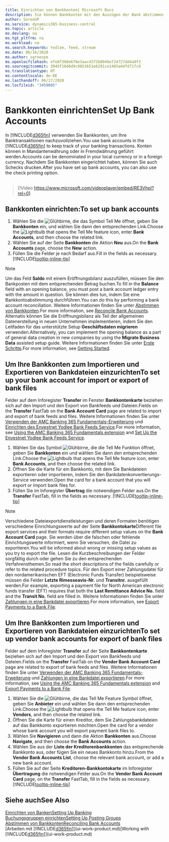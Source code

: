 ```yaml
---
title: Einrichten von Bankkonten| Microsoft Docs
description: Sie können Bankkonten mit den Auszügen der Bank abstimmen.
author: SorenGP
ms.service: dynamics365-business-central
ms.topic: article
ms.devlang: na
ms.tgt_pltfrm: na
ms.workload: na
ms.search.keywords: Yodlee, feed, stream
ms.date: 06/16/2020
ms.author: sgroespe
ms.openlocfilehash: efe8f360e676e3aac4372b8046e724727dd4a9f3
ms.sourcegitcommit: 3945f16d6d9c9853651e6291ce1465a44fd71fc8
ms.translationtype: HT
ms.contentlocale: de-DE
ms.lasthandoff: 06/17/2020
ms.locfileid: "3459005"
---
```

# <a name="set-up-bank-accounts"></a><span data-ttu-id="7b035-103">Bankkonten einrichten</span><span class="sxs-lookup"><span data-stu-id="7b035-103">Set Up Bank Accounts</span></span>
<span data-ttu-id="7b035-104">In [!INCLUDE[d365fin](includes/d365fin_md.md)] verwenden Sie Bankkonten, um Ihre Banktransaktionen nachzuvollziehen.</span><span class="sxs-lookup"><span data-stu-id="7b035-104">You use bank accounts in the [!INCLUDE[d365fin](includes/d365fin_md.md)] to keep track of your banking transactions.</span></span> <span data-ttu-id="7b035-105">Konten können in Mandantenwährung oder in Fremdwährung geführt werden.</span><span class="sxs-lookup"><span data-stu-id="7b035-105">Accounts can be denominated in your local currency or in a foreign currency.</span></span> <span data-ttu-id="7b035-106">Nachdem Sie Bankkonten eingerichtet haben, können Sie auch Schecks drucken.</span><span class="sxs-lookup"><span data-stu-id="7b035-106">After you have set up bank accounts, you can also use the check printing option.</span></span><br><br>  

> [!Video https://www.microsoft.com/videoplayer/embed/RE3Vhpl?rel=0]

## <a name="to-set-up-bank-accounts"></a><span data-ttu-id="7b035-107">Bankkonten einrichten:</span><span class="sxs-lookup"><span data-stu-id="7b035-107">To set up bank accounts</span></span>
1. <span data-ttu-id="7b035-108">Wählen Sie die ![Glühbirne, die das Symbol Tell Me](media/ui-search/search_small.png "Was möchten Sie tun?") öffnet, geben Sie **Bankkonten** ein, und wählen Sie dann den entsprechenden Link.</span><span class="sxs-lookup"><span data-stu-id="7b035-108">Choose the ![Lightbulb that opens the Tell Me feature](media/ui-search/search_small.png "Tell me what you want to do") icon, enter **Bank Accounts**, and then choose the related link.</span></span>
2. <span data-ttu-id="7b035-109">Wählen Sie auf der Seite **Bankkonten** die Aktion **Neu** aus.</span><span class="sxs-lookup"><span data-stu-id="7b035-109">On the **Bank Accounts** page, choose the **New** action.</span></span>
3. <span data-ttu-id="7b035-110">Füllen Sie die Felder je nach Bedarf aus.</span><span class="sxs-lookup"><span data-stu-id="7b035-110">Fill in the fields as necessary.</span></span> [!INCLUDE[tooltip-inline-tip](includes/tooltip-inline-tip_md.md)]

> [!NOTE]
> <span data-ttu-id="7b035-111">Um das Feld **Saldo** mit einem Eröffnungsbilanz auszufüllen, müssen Sie den Bankposten mit dem entsprechenden Betrag buchen.</span><span class="sxs-lookup"><span data-stu-id="7b035-111">To fill in the **Balance** field with an opening balance, you must post a bank account ledger entry with the amount in question.</span></span> <span data-ttu-id="7b035-112">Sie können dies tun, indem Sie eine Bankkontoabstimmung durchführen.</span><span class="sxs-lookup"><span data-stu-id="7b035-112">You can do this by performing a bank account reconciliation.</span></span> <span data-ttu-id="7b035-113">Weitere Informationen finden Sie unter [Abstimmen von Bankkonten](bank-how-reconcile-bank-accounts-separately.md).</span><span class="sxs-lookup"><span data-stu-id="7b035-113">For more information, see [Reconcile Bank Accounts](bank-how-reconcile-bank-accounts-separately.md).</span></span> <span data-ttu-id="7b035-114">Alternativ können Sie die Eröffnungsbilanz als Teil der allgemeinen Datenerstellung in neuen Unternehmen implementieren, indem Sie den Leitfaden für das unterstützte Setup **Geschäftsdaten migrieren** verwenden.</span><span class="sxs-lookup"><span data-stu-id="7b035-114">Alternatively, you can implement the opening balance as a part of general data creation in new companies by using the **Migrate Business Data** assisted setup guide.</span></span> <span data-ttu-id="7b035-115">Weitere Informationen finden Sie unter [Erste Schritte](product-get-started.md).</span><span class="sxs-lookup"><span data-stu-id="7b035-115">For more information, see [Getting Started](product-get-started.md).</span></span>

## <a name="to-set-up-your-bank-account-for-import-or-export-of-bank-files"></a><span data-ttu-id="7b035-116">Um Ihre Bankkonten zum Importieren und Exportieren von Bankdateien einzurichten</span><span class="sxs-lookup"><span data-stu-id="7b035-116">To set up your bank account for import or export of bank files</span></span>
<span data-ttu-id="7b035-117">Felder auf dem Inforegister **Transfer** im Fenster **Bankkontenkarte** beziehen sich auf den Import und den Export von Bankfeeds und Dateien.</span><span class="sxs-lookup"><span data-stu-id="7b035-117">Fields on the **Transfer** FastTab on the **Bank Account Card** page are related to import and export of bank feeds and files.</span></span> <span data-ttu-id="7b035-118">Weitere Informationen finden Sie unter [Verwenden der AMC Banking 365 Fundamentals-Erweiterung](ui-extensions-amc-banking.md) und [Einrichten des Envestnet Yodlee Bank Feeds Service](bank-how-setup-bank-statement-service.md).</span><span class="sxs-lookup"><span data-stu-id="7b035-118">For more information, see [Using the AMC Banking 365 Fundamentals extension](ui-extensions-amc-banking.md) and [Set Up the Envestnet Yodlee Bank Feeds Service](bank-how-setup-bank-statement-service.md).</span></span>

1. <span data-ttu-id="7b035-119">Wählen Sie das Symbol ![Glühbirne, die die Tell Me Funktion öffnet](media/ui-search/search_small.png "Was möchten Sie tun?"), geben Sie **Bankkonten** ein und wählen Sie dann den entsprechenden Link.</span><span class="sxs-lookup"><span data-stu-id="7b035-119">Choose the ![Lightbulb that opens the Tell Me feature](media/ui-search/search_small.png "Tell me what you want to do") icon, enter **Bank Accounts**, and then choose the related link.</span></span>
2. <span data-ttu-id="7b035-120">Öffnen Sie die Karte für ein Bankkonto, mit dem Sie Bankdateien exportieren oder importieren, indem Sie den Bankdatenkonvertierungs-Service verwenden.</span><span class="sxs-lookup"><span data-stu-id="7b035-120">Open the card for a bank account that you will export or import bank files for.</span></span>
3. <span data-ttu-id="7b035-121">Füllen Sie im Inforegister **Übertrag** die notwendigen Felder aus.</span><span class="sxs-lookup"><span data-stu-id="7b035-121">On the **Transfer** FastTab, fill in the fields as necessary.</span></span> [!INCLUDE[tooltip-inline-tip](includes/tooltip-inline-tip_md.md)]

> [!NOTE]  
>   <span data-ttu-id="7b035-122">Verschiedene Dateiexportdienstleistungen und deren Formaten benötigen verschiedene Einrichtungswerte auf der Seite **Bankkontokarte**</span><span class="sxs-lookup"><span data-stu-id="7b035-122">Different file export services and their formats require different setup values on the **Bank Account Card** page.</span></span> <span data-ttu-id="7b035-123">Sie werden über die falschen oder fehlende Einrichtungswerte informiert, wenn Sie versuchen, die Datei zu exportieren.</span><span class="sxs-lookup"><span data-stu-id="7b035-123">You will be informed about wrong or missing setup values as you try to export the file.</span></span> <span data-ttu-id="7b035-124">Lesen die Kurzbeschreibungen der Felder sorgfältig durch oder gehen Sie zu den entsprechenden Verfahrensthemen.</span><span class="sxs-lookup"><span data-stu-id="7b035-124">So read the short descriptions of the fields carefully or refer to the related procedure topics.</span></span> <span data-ttu-id="7b035-125">Für den Export einer Zahlungsdatei für den nordamerikanischen EFT (Electronic Funds Transfer) beispielsweise müssen die Felder **Letzte Rimesseavis-Nr.** und **Transitnr.** ausgefüllt werden.</span><span class="sxs-lookup"><span data-stu-id="7b035-125">For example, exporting a payment file for North American electronic funds transfer (EFT) requires that both the **Last Remittance Advice No.** field and the **Transit No.** field are filled in.</span></span> <span data-ttu-id="7b035-126">Weitere Informationen finden Sie unter [Zahlungen in eine Bankdatei exportieren](finance-make-payments-with-bank-data-conversion-service-or-sepa-credit-transfer.md#exporting-payments-to-a-bank-file).</span><span class="sxs-lookup"><span data-stu-id="7b035-126">For more information, see [Export Payments to a Bank File](finance-make-payments-with-bank-data-conversion-service-or-sepa-credit-transfer.md#exporting-payments-to-a-bank-file).</span></span>

## <a name="to-set-up-vendor-bank-accounts-for-export-of-bank-files"></a><span data-ttu-id="7b035-127">Um Ihre Bankkonten zum Importieren und Exportieren von Bankdateien einzurichten</span><span class="sxs-lookup"><span data-stu-id="7b035-127">To set up vendor bank accounts for export of bank files</span></span>

<span data-ttu-id="7b035-128">Felder auf dem Inforegister **Transfer** auf der Seite **Bankkontenkarte** beziehen sich auf den Import und den Export von Bankfeeds und Dateien.</span><span class="sxs-lookup"><span data-stu-id="7b035-128">Fields on the **Transfer** FastTab on the **Vendor Bank Account Card** page are related to export of bank feeds and files.</span></span> <span data-ttu-id="7b035-129">Weitere Informationen finden Sie unter [Verwenden der AMC Banking 365 Fundamentals-Erweiterung](ui-extensions-amc-banking.md) und [Zahlungen in eine Bankdatei exportieren](finance-make-payments-with-bank-data-conversion-service-or-sepa-credit-transfer.md#exporting-payments-to-a-bank-file).</span><span class="sxs-lookup"><span data-stu-id="7b035-129">For more information, see [Using the AMC Banking 365 Fundamentals extension](ui-extensions-amc-banking.md) and [Export Payments to a Bank File](finance-make-payments-with-bank-data-conversion-service-or-sepa-credit-transfer.md#exporting-payments-to-a-bank-file).</span></span>

1. <span data-ttu-id="7b035-130">Wählen Sie die ![Glühbirne, die das Tell Me Feature](media/ui-search/search_small.png "Tell Me-Funktion") Symbol öffnet, geben Sie **Anbieter** ein und wählen Sie dann den entsprechenden Link.</span><span class="sxs-lookup"><span data-stu-id="7b035-130">Choose the ![Lightbulb that opens the Tell Me feature](media/ui-search/search_small.png "Tell me what you want to do") icon, enter **Vendors**, and then choose the related link.</span></span>
2. <span data-ttu-id="7b035-131">Öffnen Sie die Karte für einen Kreditor, dem Sie Zahlungsbankdateien auf das Bankkonto exportieren möchten.</span><span class="sxs-lookup"><span data-stu-id="7b035-131">Open the card for a vendor whose bank account you will export payment bank files to.</span></span>
3. <span data-ttu-id="7b035-132">Wählen Sie **Navigieren** und dann die Aktion **Bankkonten** aus.</span><span class="sxs-lookup"><span data-stu-id="7b035-132">Choose **Navigate**, and then choose the **Bank Accounts** action.</span></span>
4. <span data-ttu-id="7b035-133">Wählen Sie aus der **Liste der Kreditorenbankkonten** das entsprechende Bankkonto aus, oder fügen Sie ein neues Bankkonto hinzu.</span><span class="sxs-lookup"><span data-stu-id="7b035-133">From the **Vendor Bank Accounts List**, choose the relevant bank account, or add a new bank account.</span></span>  
5. <span data-ttu-id="7b035-134">Füllen Sie auf der Seite **Kreditoren-Bankkontokarte** im Inforegister **Übertragung** die notwendigen Felder aus.</span><span class="sxs-lookup"><span data-stu-id="7b035-134">On the **Vendor Bank Account Card** page, on the **Transfer** FastTab, fill in the fields as necessary.</span></span> [!INCLUDE[tooltip-inline-tip](includes/tooltip-inline-tip_md.md)]

## <a name="see-also"></a><span data-ttu-id="7b035-135">Siehe auch</span><span class="sxs-lookup"><span data-stu-id="7b035-135">See Also</span></span>

[<span data-ttu-id="7b035-136">Einrichten von Banken</span><span class="sxs-lookup"><span data-stu-id="7b035-136">Setting Up Banking</span></span>](bank-setup-banking.md)  
[<span data-ttu-id="7b035-137">Buchungsgruppen einrichten</span><span class="sxs-lookup"><span data-stu-id="7b035-137">Setting Up Posting Groups</span></span>](finance-posting-groups.md)  
[<span data-ttu-id="7b035-138">Abstimmen von Bankkonten</span><span class="sxs-lookup"><span data-stu-id="7b035-138">Reconciling Bank Accounts</span></span>](bank-manage-bank-accounts.md)  
<span data-ttu-id="7b035-139">[Arbeiten mit [!INCLUDE[d365fin](includes/d365fin_md.md)]](ui-work-product.md)</span><span class="sxs-lookup"><span data-stu-id="7b035-139">[Working with [!INCLUDE[d365fin](includes/d365fin_md.md)]](ui-work-product.md)</span></span>
